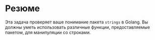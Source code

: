 # Резюме

Эта задача проверяет ваше понимание пакета `strings` в Golang. Вы должны уметь использовать различные функции, предоставляемые пакетом, для манипуляции со строками.
